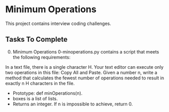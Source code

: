# Minimum Operations

This project contains interview coding challenges.

## Tasks To Complete
 0. Minimum Operations
0-minoperations.py contains a script that meets the following requirements:
>>
In a text file, there is a single character H. Your text editor can execute only two operations in this file: Copy All and Paste. Given a number n, write a method that calculates the fewest number of operations needed to result in exactly n H characters in the file.
 * Prototype: def minOperations(n).
 * boxes is a list of lists.
 * Returns an integer.
If n is impossible to achieve, return 0.